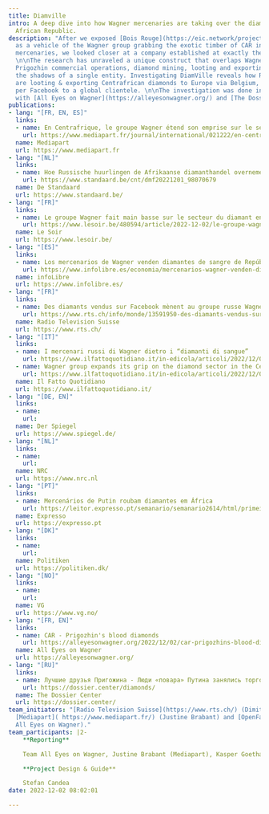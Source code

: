 ```yaml
---
title: Diamville
intro: A deep dive into how Wagner mercenaries are taking over the diamonds of Central
  African Republic.
description: "After we exposed [Bois Rouge](https://eic.network/projects/bois-rouge.html)
  as a vehicle of the Wagner group grabbing the exotic timber of CAR in exchange of
  mercenaries, we looked closer at a company established at exactly the same time: Diamville.
  \n\nThe research has unraveled a unique construct that overlaps Wagner military,
  Prigozhin commercial operations, diamond mining, looting and exporting - all in
  the shadows of a single entity. Investigating DiamVille reveals how Russian mercenaries
  are looting & exporting Centrafrican diamonds to Europe via Belgium, while marketing
  per Facebook to a global clientele. \n\nThe investigation was done in collaboration
  with [All Eyes on Wagner](https://alleyesonwagner.org/) and [The Dossier Center](https://dossier.center/)."
publications:
- lang: "[FR, EN, ES]"
  links:
  - name: En Centrafrique, le groupe Wagner étend son emprise sur le secteur du diamant
    url: https://www.mediapart.fr/journal/international/021222/en-centrafrique-le-groupe-wagner-etend-son-emprise-sur-le-secteur-du-diamant 
  name: Mediapart
  url: https://www.mediapart.fr
- lang: "[NL]"
  links:
  - name: Hoe Russische huurlingen de Afrikaanse diamanthandel overnemen 
    url: https://www.standaard.be/cnt/dmf20221201_98070679 
  name: De Standaard
  url: https://www.standaard.be/
- lang: "[FR]"
  links:
  - name: Le groupe Wagner fait main basse sur le secteur du diamant en Centrafrique
    url: https://www.lesoir.be/480594/article/2022-12-02/le-groupe-wagner-fait-main-basse-sur-le-secteur-du-diamant-en-centrafrique
  name: Le Soir
  url: https://www.lesoir.be/  
- lang: "[ES]"
  links:
  - name: Los mercenarios de Wagner venden diamantes de sangre de República Centroafricana a través de Facebook
    url: https://www.infolibre.es/economia/mercenarios-wagner-venden-diamantes-sangre-republica-centroafricana-traves-facebook_1_1377325.html 
  name: infoLibre
  url: https://www.infolibre.es/
- lang: "[FR]"
  links:
  - name: Des diamants vendus sur Facebook mènent au groupe russe Wagner
    url: https://www.rts.ch/info/monde/13591950-des-diamants-vendus-sur-facebook-menent-au-groupe-russe-wagner.html 
  name: Radio Television Suisse
  url: https://www.rts.ch/
- lang: "[IT]"
  links:
  - name: I mercenari russi di Wagner dietro i “diamanti di sangue”
    url: https://www.ilfattoquotidiano.it/in-edicola/articoli/2022/12/02/i-mercenari-russi-di-wagner-dietro-i-diamanti-di-sangue/6893131/ 
  - name: Wagner group expands its grip on the diamond sector in the Central African Republic
    url: https://www.ilfattoquotidiano.it/in-edicola/articoli/2022/12/02/wagner-group-expands-its-grip-on-the-diamond-sector-in-the-central-african-republic/6893369/     
  name: Il Fatto Quotidiano
  url: https://www.ilfattoquotidiano.it/
- lang: "[DE, EN]"
  links:
  - name:
    url: 
  name: Der Spiegel
  url: https://www.spiegel.de/
- lang: "[NL]"
  links:
  - name: 
    url: 
  name: NRC
  url: https://www.nrc.nl
- lang: "[PT]"
  links:
  - name: Mercenários de Putin roubam diamantes em África
    url: https://leitor.expresso.pt/semanario/semanario2614/html/primeiro-caderno/internacional/mercenarios-de-putin-roubam-diamantes-em-africa
  name: Expresso
  url: https://expresso.pt
- lang: "[DK]"
  links:
  - name: 
    url: 
  name: Politiken
  url: https://politiken.dk/   
- lang: "[NO]"
  links:
  - name: 
    url: 
  name: VG
  url: https://www.vg.no/ 
- lang: "[FR, EN]"
  links:
  - name: CAR - Prigozhin's blood diamonds
    url: https://alleyesonwagner.org/2022/12/02/car-prigozhins-blood-diamonds/
  name: All Eyes on Wagner
  url: https://alleyesonwagner.org/
- lang: "[RU]"
  links:
  - name: Лучшие друзья Пригожина - Люди «повара» Путина занялись торговлей алмазами в ЦАР
    url: https://dossier.center/diamonds/ 
  name: The Dossier Center
  url: https://dossier.center/
team_initiators: "[Radio Television Suisse](https://www.rts.ch/) (Dimitri Zufferey),
  [Mediapart]( https://www.mediapart.fr/) (Justine Brabant) and [OpenFacto](https://openfacto.fr/) (Team
  All Eyes on Wagner)."
team_participants: |2-
    **Reporting**

    Team All Eyes on Wagner, Justine Brabant (Mediapart), Kasper Goethals and Nikolas Vanhecke (De Standaard), Dimitri Zufferey (Radio Television Suisse), Micael Pereira (Expresso), Stefano Vergine (Il Fatto Quotidiano), Alain Jennotte (Le Soir), Nicola Naber, Rafael Buschmann (DER SPIEGEL), Begona Ramirez (infoLibre), Natalia M. (EIC).

    **Project Design & Guide**

    Stefan Candea
date: 2022-12-02 08:02:01

---
```

